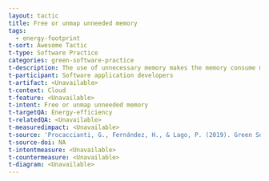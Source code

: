 ```yaml
---
layout: tactic
title: Free or unmap unneeded memory
tags:
  - energy-footprint
t-sort: Awesome Tactic
t-type: Software Practice
categories: green-software-practice
t-description: The use of unnecessary memory makes the memory consume more energy itself. It can also force the system to use virtual memory.
t-participant: Software application developers
t-artifact: <Unavailable>
t-context: Cloud
t-feature: <Unavailable>
t-intent: Free or unmap unneeded memory
t-targetQA: Energy-efficiency
t-relatedQA: <Unavailable>
t-measuredimpact: <Unavailable>
t-source: 'Procaccianti, G., Fernández, H., & Lago, P. (2019). Green Software in Practice: Empirical Validation and Assessment of Best Practices for Writing Energy-Efficient Software. Vrije Universiteit Amsterdam, October 2019.'
t-source-doi: NA
t-intentmeasure: <Unavailable>
t-countermeasure: <Unavailable>
t-diagram: <Unavailable>
---
```

